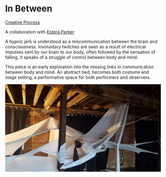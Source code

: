 

# In Between

[Creative Process](creativeProcess.md) 


A collaboration with [Estera Parker](http://www.esteraparker.com/)

A hypnic jerk is understood as a miscommunication between the brain and consciousness. Involuntary twitches are seen as a result of electrical impulses sent by our brain to our body, often followed by the sensation of falling. It speaks of a struggle of control between body and mind.

This piece is an early exploration into the missing links in communication between body and mind. An abstract bed, becomes both costume and stage setting, a performative space for both performers and observers. 

![In Between](img/Cover.jpg)




